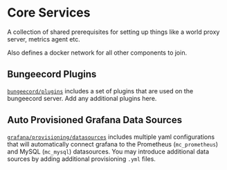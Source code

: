 # Core Services

A collection of shared prerequisites for setting up things like a world proxy server, metrics agent etc.

Also defines a docker network for all other components to join.

## Bungeecord Plugins

[`bungeecord/plugins`](./bungeecord/plugins/) includes a set of plugins that are used on the bungeecord server. Add any additional plugins here.

## Auto Provisioned Grafana Data Sources

[`grafana/provisioning/datasources`](./grafana/provisioning/datasources/) includes multiple yaml configurations that will automatically connect grafana to the Prometheus (`mc_prometheus`) and MySQL (`mc_mysql`) datasources. You may introduce additional data sources by adding additional
provisioning `.yml` files.